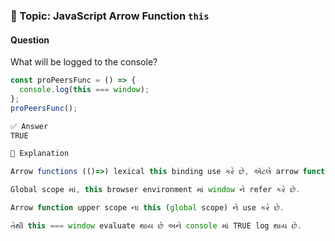 ### 🚀 Topic: JavaScript Arrow Function `this`

####  Question
What will be logged to the console?

```javascript
const proPeersFunc = () => {
  console.log(this === window);
};
proPeersFunc();

✅ Answer
TRUE

📝 Explanation

Arrow functions (()=>) lexical this binding use કરે છે, એટલે arrow function પોતાનું this નથી બનાવતું.

Global scope માં, this browser environment માં window ને refer કરે છે.

Arrow function upper scope ના this (global scope) ને use કરે છે.

તેથી this === window evaluate થાય છે અને console માં TRUE log થાય છે.
